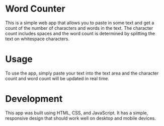 # Word Counter
This is a simple web app that allows you to paste in some text and get a count of the number of characters and words in the text. The character count includes spaces and the word count is determined by splitting the text on whitespace characters.

# Usage
To use the app, simply paste your text into the text area and the character count and word count will be updated in real time.

# Development
This app was built using HTML, CSS, and JavaScript. It has a simple, responsive design that should work well on desktop and mobile devices.
